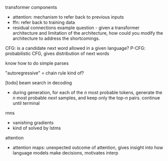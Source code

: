 transformer components
- attention: mechanism to refer back to previous inputs
- ffn: refer back to training data
- residual connections
example question - given a transformer architecture and limitation of the architecture, how could you modify the architecture to address the shortcomings.

CFG: is a candidate next word allowed in a given language?
P-CFG: probabilistic CFG, gives distribution of next words

know how to do simple parses

"autoregressive" = chain rule kind of?

[todo] beam search in decoding
- during generation, for each of the $n$ most probable tokens, generate the $n$ most probable *next* samples, and keep only the top-$n$ pairs. continue until terminal

rnns
- vanishing gradients
- kind of solved by lstms

attention
- attention maps: unexpected outcome of attention, gives insight into how language models make decisions, motivates interp

